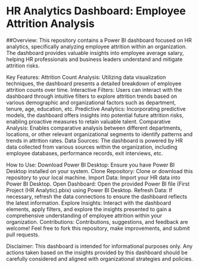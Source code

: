 <span style="color:black; font-size:24px;"><h1>HR Analytics Dashboard: Employee Attrition Analysis</h1>
##Overview:
This repository contains a Power BI dashboard focused on HR analytics, specifically analyzing employee attrition within an organization. The dashboard provides valuable insights into employee average salary, helping HR professionals and business leaders understand and mitigate attrition risks.

Key Features:
Attrition Count Analysis: Utilizing data visualization techniques, the dashboard presents a detailed breakdown of employee attrition counts over time.
Interactive Filters: Users can interact with the dashboard through intuitive filters to explore attrition trends based on various demographic and organizational factors such as department, tenure, age, education, etc.
Predictive Analytics: Incorporating predictive models, the dashboard offers insights into potential future attrition risks, enabling proactive measures to retain valuable talent.
Comparative Analysis: Enables comparative analysis between different departments, locations, or other relevant organizational segments to identify patterns and trends in attrition rates.
Data Sources:
The dashboard is powered by HR data collected from various sources within the organization, including employee databases, performance records, exit interviews, etc.

How to Use:
Download Power BI Desktop: Ensure you have Power BI Desktop installed on your system.
Clone Repository: Clone or download this repository to your local machine.
Import Data: Import your HR data into Power BI Desktop.
Open Dashboard: Open the provided Power BI file (First Project (HR Analytic).pbix) using Power BI Desktop.
Refresh Data: If necessary, refresh the data connections to ensure the dashboard reflects the latest information.
Explore Insights: Interact with the dashboard elements, apply filters, and explore the insights presented to gain a comprehensive understanding of employee attrition within your organization.
Contributions:
Contributions, suggestions, and feedback are welcome! Feel free to fork this repository, make improvements, and submit pull requests.


Disclaimer:
This dashboard is intended for informational purposes only. Any actions taken based on the insights provided by this dashboard should be carefully considered and aligned with organizational strategies and policies.
